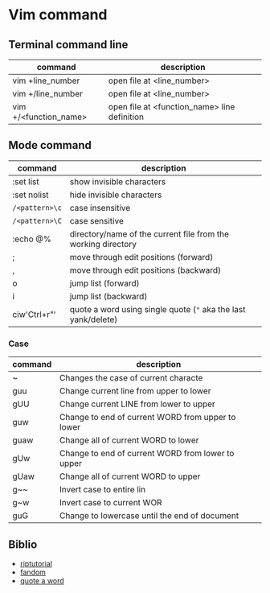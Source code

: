 # Vim command

## Terminal command line

|command|description|
|-------|-----------|
|vim +line_number <file>|open file at <line_number>|
|vim +/line_number <file>|open file at <line_number>|
|vim +/<function_name> <file>|open file at <function_name> line definition|


## Mode command

|command|description|
|-------|-----------|
|:set list|show invisible characters|
|:set nolist|hide invisible characters|
|`/<pattern>\c`|case insensitive|
|`/<pattern>\C`|case sensitive|
|:echo @% |directory/name of the current file from the working directory|
|<g>;|move through edit positions (forward)|
|<g>,|move through edit positions (backward)|
|<Crtl>o|jump list (forward)|
|<Crtl>i|jump list (backward)|
|ciw'Ctrl+r"'|quote a word using single quote (`"` aka the last yank/delete)|

### Case

|command|description|
|-------|-----------|
|~   | Changes the case of current characte|
|guu | Change current line from upper to lower|
|gUU | Change current LINE from lower to upper|
|guw | Change to end of current WORD from upper to lower|
|guaw| Change all of current WORD to lower|
|gUw | Change to end of current WORD from lower to upper|
|gUaw| Change all of current WORD to upper|
|g~~ | Invert case to entire lin|
|g~w | Invert case to current WOR|
|guG | Change to lowercase until the end of document|

## Biblio
- [riptutorial](https://riptutorial.com/vim/example/26471/invisible-characters)
- [fandom](https://vim.fandom.com/wiki/Get_the_name_of_the_current_file)
- [quote a word](https://superuser.com/questions/782391/vim-enclose-in-quotes)
